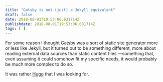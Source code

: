 ```yaml
---
title: "Gatsby is not (just) a Jekyll equivalent"
draft: false
date: 2018-08-01T19:53:06.631714Z
publishdate: 2018-08-01T19:53:06.631714Z
tags: [ ]
---
```

For some reason I thought Gatsby was a sort of static site generator more or less like Jekyll, but it turned out to be something different, more about reading external data sources than static content files —something that, even assuming it could somehow fit my specific needs, it would probably be much more complex to do so.

It was rather [Hugo](https://gohugo.io/) that I was looking for.
    
